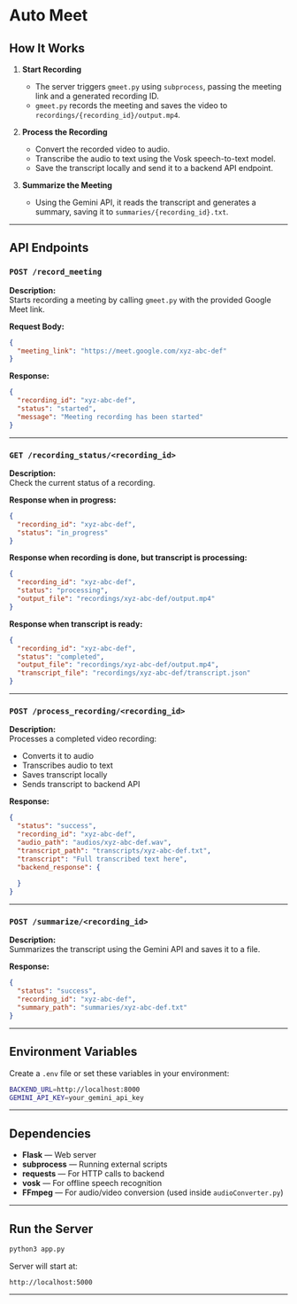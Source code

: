 

# Auto Meet



##  How It Works

1. **Start Recording**  
   - The server triggers `gmeet.py` using `subprocess`, passing the meeting link and a generated recording ID.
   - `gmeet.py` records the meeting and saves the video to `recordings/{recording_id}/output.mp4`.

2. **Process the Recording**  
   - Convert the recorded video to audio.
   - Transcribe the audio to text using the Vosk speech-to-text model.
   - Save the transcript locally and send it to a backend API endpoint.

3. **Summarize the Meeting**  
   - Using the Gemini API, it reads the transcript and generates a summary, saving it to `summaries/{recording_id}.txt`.

---

##  API Endpoints

### `POST /record_meeting`

**Description:**  
Starts recording a meeting by calling `gmeet.py` with the provided Google Meet link.

**Request Body:**
```json
{
  "meeting_link": "https://meet.google.com/xyz-abc-def"
}
```

**Response:**
```json
{
  "recording_id": "xyz-abc-def",
  "status": "started",
  "message": "Meeting recording has been started"
}
```

---

### `GET /recording_status/<recording_id>`

**Description:**  
Check the current status of a recording.

**Response when in progress:**
```json
{
  "recording_id": "xyz-abc-def",
  "status": "in_progress"
}
```

**Response when recording is done, but transcript is processing:**
```json
{
  "recording_id": "xyz-abc-def",
  "status": "processing",
  "output_file": "recordings/xyz-abc-def/output.mp4"
}
```

**Response when transcript is ready:**
```json
{
  "recording_id": "xyz-abc-def",
  "status": "completed",
  "output_file": "recordings/xyz-abc-def/output.mp4",
  "transcript_file": "recordings/xyz-abc-def/transcript.json"
}
```

---

### `POST /process_recording/<recording_id>`

**Description:**  
Processes a completed video recording:
- Converts it to audio
- Transcribes audio to text
- Saves transcript locally
- Sends transcript to backend API

**Response:**
```json
{
  "status": "success",
  "recording_id": "xyz-abc-def",
  "audio_path": "audios/xyz-abc-def.wav",
  "transcript_path": "transcripts/xyz-abc-def.txt",
  "transcript": "Full transcribed text here",
  "backend_response": {
    
  }
}
```

---

### `POST /summarize/<recording_id>`

**Description:**  
Summarizes the transcript using the Gemini API and saves it to a file.

**Response:**
```json
{
  "status": "success",
  "recording_id": "xyz-abc-def",
  "summary_path": "summaries/xyz-abc-def.txt"
}
```

---

##  Environment Variables

Create a `.env` file or set these variables in your environment:
```bash
BACKEND_URL=http://localhost:8000
GEMINI_API_KEY=your_gemini_api_key
```

---

##  Dependencies

- **Flask** — Web server
- **subprocess** — Running external scripts
- **requests** — For HTTP calls to backend
- **vosk** — For offline speech recognition
- **FFmpeg** — For audio/video conversion (used inside `audioConverter.py`)

---

## Run the Server

```bash
python3 app.py
```

Server will start at:
```
http://localhost:5000
```

---
